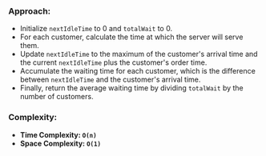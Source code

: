### Approach:
- Initialize `nextIdleTime` to 0 and `totalWait` to 0.
- For each customer, calculate the time at which the server will serve them.
- Update `nextIdleTime` to the maximum of the customer's arrival time and the current `nextIdleTime` plus the customer's order time.
- Accumulate the waiting time for each customer, which is the difference between `nextIdleTime` and the customer's arrival time.
- Finally, return the average waiting time by dividing `totalWait` by the number of customers.
​
### Complexity:
- **Time Complexity: `O(n)`**
- **Space Complexity: `O(1)`**
